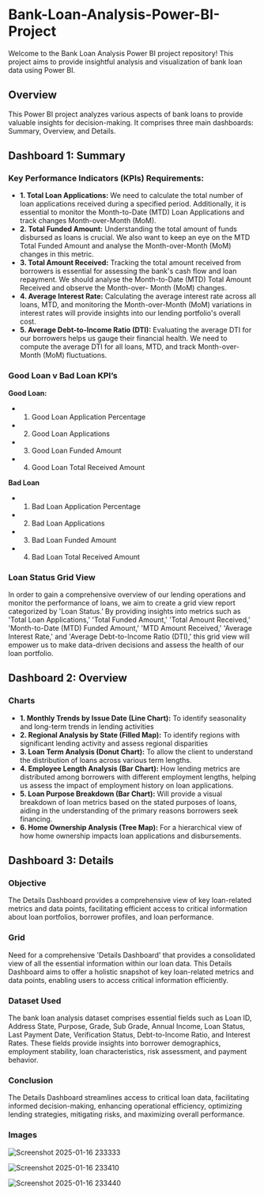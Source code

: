 # **Bank-Loan-Analysis-Power-BI-Project**
Welcome to the Bank Loan Analysis Power BI project repository! This project aims to provide insightful analysis and visualization of bank loan data using Power BI.

## **Overview**
This Power BI project analyzes various aspects of bank loans to provide valuable insights for decision-making. It comprises three main dashboards: Summary, Overview, and Details.

## **Dashboard 1: Summary**
### **Key Performance Indicators (KPIs) Requirements:**
- **1.	Total Loan Applications:** We need to calculate the total number of loan applications received during a specified period. Additionally, it is essential to monitor the Month-to-Date (MTD) Loan Applications and track changes Month-over-Month (MoM).
- **2.	Total Funded Amount:** Understanding the total amount of funds disbursed as loans is crucial. We also want to keep an
eye on the MTD Total Funded Amount and analyse the Month-over-Month (MoM) changes in this metric.
- **3.	Total Amount Received:** Tracking the total amount received from borrowers is essential for assessing the bank's cash flow and loan repayment. We should analyse the Month-to-Date (MTD) Total Amount Received and observe the Month-over- Month (MoM) changes.
- **4.	Average Interest Rate:** Calculating the average interest rate across all loans, MTD, and monitoring the Month-over-Month
(MoM) variations in interest rates will provide insights into our lending portfolio's overall cost.
- **5.	Average Debt-to-Income Ratio (DTI):** Evaluating the average DTI for our borrowers helps us gauge their financial health. We need to compute the average DTI for all loans, MTD, and track Month-over-Month (MoM) fluctuations.

### **Good Loan v Bad Loan KPI’s**
**Good Loan:**
- 1.	Good Loan Application Percentage
- 2.	Good Loan Applications
- 3.	Good Loan Funded Amount
- 4.	Good Loan Total Received Amount

**Bad Loan**
- 1.	Bad Loan Application Percentage
- 2.	Bad Loan Applications
- 3.	Bad Loan Funded Amount
- 4.	Bad Loan Total Received Amount

### **Loan Status Grid View**
In order to gain a comprehensive overview of our lending operations and monitor the performance of loans, we aim to create a grid view report categorized by 'Loan Status.’ By providing insights into metrics such as 'Total Loan Applications,' 'Total Funded Amount,' 'Total Amount Received,' 'Month-to-Date (MTD) Funded Amount,' 'MTD Amount Received,' 'Average Interest Rate,' and 'Average Debt-to-Income Ratio (DTI),' this grid view will empower us to make data-driven decisions and assess the health of our loan portfolio.

## **Dashboard 2: Overview**
### **Charts**
- **1.	Monthly Trends by Issue Date (Line Chart):** To identify seasonality and long-term trends in lending activities
- **2.	Regional Analysis by State (Filled Map):** To identify regions with significant lending activity and assess regional
disparities
- **3.	Loan Term Analysis (Donut Chart):** To allow the client to understand the distribution of loans across various term lengths.
- **4.	Employee Length Analysis (Bar Chart):** How lending metrics are distributed among borrowers with different
employment lengths, helping us assess the impact of employment history on loan applications.
- **5.	Loan Purpose Breakdown (Bar Chart):** Will provide a visual breakdown of loan metrics based on the stated purposes of loans, aiding in the understanding of the primary reasons borrowers seek financing.
- **6.	Home Ownership Analysis (Tree Map):** For a hierarchical view of how home ownership impacts loan applications and
disbursements.

## **Dashboard 3: Details**
### **Objective**
The Details Dashboard provides a comprehensive view of key loan-related metrics and data points, facilitating efficient access to critical information about loan portfolios, borrower profiles, and loan performance.

### **Grid**
Need for a comprehensive 'Details Dashboard' that provides a consolidated view of all the essential information within our loan data. This Details Dashboard aims to offer a holistic snapshot of key loan-related metrics and data points, enabling users to access critical information efficiently.

### **Dataset Used**
The bank loan analysis dataset comprises essential fields such as Loan ID, Address State, Purpose, Grade, Sub Grade, Annual Income, Loan Status, Last Payment Date, Verification Status, Debt-to-Income Ratio, and Interest Rates. These fields provide insights into borrower demographics, employment stability, loan characteristics, risk assessment, and payment behavior.

### **Conclusion**
The Details Dashboard streamlines access to critical loan data, facilitating informed decision-making, enhancing operational efficiency, optimizing lending strategies, mitigating risks, and maximizing overall performance.

### **Images**
![Screenshot 2025-01-16 233333](https://github.com/user-attachments/assets/ac60fdd2-198f-45ed-8bf0-0d36a0e536e4)

![Screenshot 2025-01-16 233410](https://github.com/user-attachments/assets/80cadb62-ecee-4948-8a40-1587be638b09)

![Screenshot 2025-01-16 233440](https://github.com/user-attachments/assets/b100bcd2-b0fc-428b-9683-e280fe4a46b2)
